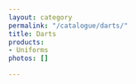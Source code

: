 ```yaml
---
layout: category
permalink: "/catalogue/darts/"
title: Darts
products:
- Uniforms
photos: []

---
```

